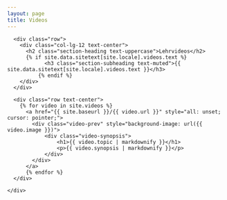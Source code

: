 ```yaml
---
layout: page
title: Videos
---
```

<!-- Videos -->
  <section class="page-section" id="videos">
    <div class="container">
	
      <div class="row">
        <div class="col-lg-12 text-center">
          <h2 class="section-heading text-uppercase">Lehrvideos</h2>
          {% if site.data.sitetext[site.locale].videos.text %}
		        <h3 class="section-subheading text-muted">{{ site.data.sitetext[site.locale].videos.text }}</h3>
		      {% endif %}
        </div>
      </div>
	  
      <div class="row text-center">
      	{% for video in site.videos %}
          <a href="{{ site.baseurl }}/{{ video.url }}" style="all: unset; cursor: pointer;">
            <div class="video-prev" style="background-image: url({{ video.image }})">
                <div class="video-synopsis">
                    <h1>{{ video.topic | markdownify }}</h1>
                    <p>{{ video.synopsis | markdownify }}</p>
                </div>
            </div>
          </a>
	      {% endfor %}
      </div>
	  
    </div>
  </section>
<!-- End Videos -->

